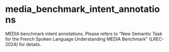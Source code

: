 # media_benchmark_intent_annotations
MEDIA benchmark intent annotations. Please refers to "New Semantic Task for the French Spoken Language Understanding MEDIA Benchmark" (LREC-2024) for details.
